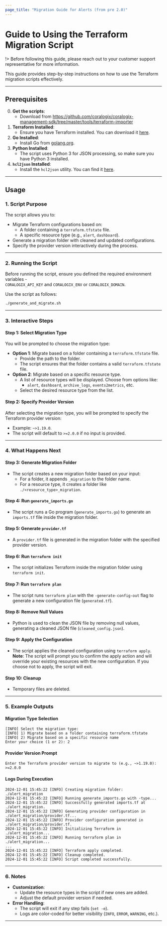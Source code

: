 ```yaml
---
page_title: "Migration Guide for Alerts (from pre 2.0)" 
---
```


# Guide to Using the Terraform Migration Script

!> Before following this guide, please reach out to your customer support representative for more information.

This guide provides step-by-step instructions on how to use the Terraform migration scripts effectively. 

---

## Prerequisites
0. **Get the scripts**:
   - Download from https://github.com/coralogix/coralogix-management-sdk/tree/master/tools/terraform-importer
1. **Terraform Installed**:
   - Ensure you have Terraform installed. You can download it [here](https://www.terraform.io/downloads).
2. **Go Installed**:
   - Install Go from [golang.org](https://golang.org/dl/).
3. **Python Installed**:
   - The script uses Python 3 for JSON processing, so make sure you have Python 3 installed.
4. **`hcl2json` Installed**:
   - Install the `hcl2json` utility. You can find it [here](https://github.com/tmccombs/hcl2json).

---

## Usage

### 1. Script Purpose
The script allows you to:
- Migrate Terraform configurations based on:
   - A folder containing a `terraform.tfstate` file.
   - A specific resource type (e.g., `alert`, `dashboard`).
- Generate a migration folder with cleaned and updated configurations.
- Specify the provider version interactively during the process.

---

### 2. Running the Script
Before running the script, ensure you defined the required environment variables -  
`CORALOGIX_API_KEY` and `CORALOGIX_ENV` or `CORALOGIX_DOMAIN`.

Use the script as follows:
```bash
./generate_and_migrate.sh
```

---

### 3. Interactive Steps

#### Step 1: Select Migration Type
You will be prompted to choose the migration type:
- **Option 1**: Migrate based on a folder containing a `terraform.tfstate` file.
   - Provide the path to the folder.
   - The script ensures that the folder contains a valid `terraform.tfstate` file.
- **Option 2**: Migrate based on a specific resource type.
   - A list of resource types will be displayed. Choose from options like:
      - `alert`, `dashboard`, `archive_logs`, `events2metrics`, etc.
   - Select the desired resource type from the list.

#### Step 2: Specify Provider Version
After selecting the migration type, you will be prompted to specify the Terraform provider version:
- Example: `~>1.19.0`.
- The script will default to `>=2.0.0` if no input is provided.

---

### 4. What Happens Next

#### Step 3: Generate Migration Folder
- The script creates a new migration folder based on your input:
   - For a folder, it appends `_migration` to the folder name.
   - For a resource type, it creates a folder like `./<resource_type>_migration`.

#### Step 4: Run `generate_imports.go`
- The script runs a Go program (`generate_imports.go`) to generate an `imports.tf` file inside the migration folder.

#### Step 5: Generate `provider.tf`
- A `provider.tf` file is generated in the migration folder with the specified provider version.

#### Step 6: Run `terraform init`
- The script initializes Terraform inside the migration folder using `terraform init`.

#### Step 7: Run `terraform plan`
- The script runs `terraform plan` with the `-generate-config-out` flag to generate a new configuration file (`generated.tf`).

#### Step 8: Remove Null Values
- Python is used to clean the JSON file by removing null values, generating a cleaned JSON file (`cleaned_config.json`).

#### Step 9: Apply the Configuration
- The script applies the cleaned configuration using `terraform apply`.
**Note**: The script will prompt you to confirm the apply action and will override your existing resources with the new configuration. 
If you choose not to apply, the script will exit.

#### Step 10: Cleanup
- Temporary files are deleted.

---

### 5. Example Outputs

#### Migration Type Selection
```plaintext
[INFO] Select the migration type:
[INFO] 1) Migrate based on a folder containing terraform.tfstate
[INFO] 2) Migrate based on a specific resource name
Enter your choice (1 or 2): 2
```

#### Provider Version Prompt
```plaintext
Enter the Terraform provider version to migrate to (e.g., ~>1.19.0): >=2.0.0
```

#### Logs During Execution
```plaintext
2024-12-01 15:45:22 [INFO] Creating migration folder: ./alert_migration
2024-12-01 15:45:22 [INFO] Running generate_imports.go with -type...
2024-12-01 15:45:22 [INFO] Successfully generated imports.tf at ./alert_migration.
2024-12-01 15:45:22 [INFO] Generating provider configuration in ./alert_migration/provider.tf...
2024-12-01 15:45:22 [INFO] Provider configuration generated in ./alert_migration/provider.tf.
2024-12-01 15:45:22 [INFO] Initializing Terraform in ./alert_migration...
2024-12-01 15:45:22 [INFO] Running terraform plan in ./alert_migration...
...
2024-12-01 15:45:22 [INFO] Terraform apply completed.
2024-12-01 15:45:22 [INFO] Cleanup completed.
2024-12-01 15:45:22 [INFO] Script completed successfully.
```

---

### 6. Notes
- **Customization**:
   - Update the resource types in the script if new ones are added.
   - Adjust the default provider version if needed.
- **Error Handling**:
   - The script will exit if any step fails (`set -e`).
   - Logs are color-coded for better visibility (`INFO`, `ERROR`, `WARNING`, etc.).

---